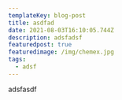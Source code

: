 ```yaml
---
templateKey: blog-post
title: asdfad
date: 2021-08-03T16:10:05.744Z
description: adsfadsf
featuredpost: true
featuredimage: /img/chemex.jpg
tags:
  - adsf
---
```

adsfasdf